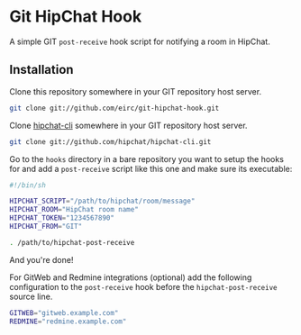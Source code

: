 # Git HipChat Hook

A simple GIT `post-receive` hook script for notifying a room in HipChat.

## Installation

Clone this repository somewhere in your GIT repository host server.

```sh
git clone git://github.com/eirc/git-hipchat-hook.git
```

Clone [hipchat-cli](https://github.com/hipchat/hipchat-cli) somewhere in your GIT repository host server.

```sh
git clone git://github.com/hipchat/hipchat-cli.git
```

Go to the `hooks` directory in a bare repository you want to setup the hooks for and add a `post-receive` script like this one and make sure its executable:

```sh
#!/bin/sh

HIPCHAT_SCRIPT="/path/to/hipchat/room/message"
HIPCHAT_ROOM="HipChat room name"
HIPCHAT_TOKEN="1234567890"
HIPCHAT_FROM="GIT"

. /path/to/hipchat-post-receive
```

And you're done!

For GitWeb and Redmine integrations (optional) add the following configuration to the `post-receive` hook before the `hipchat-post-receive` source line.

```sh
GITWEB="gitweb.example.com"
REDMINE="redmine.example.com"
```
